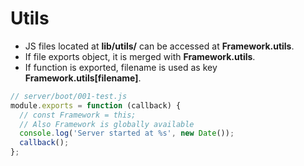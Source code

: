 Utils
======

* JS files located at **lib/utils/** can be accessed at **Framework.utils**.
* If file exports object, it is merged with **Framework.utils**.
* If function is exported, filename is used as key **Framework.utils[filename]**.

```js
// server/boot/001-test.js
module.exports = function (callback) {
  // const Framework = this;
  // Also Framework is globally available
  console.log('Server started at %s', new Date());
  callback();
};
```
